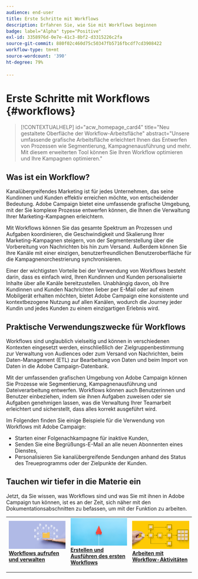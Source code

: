 ```yaml
---
audience: end-user
title: Erste Schritte mit Workflows
description: Erfahren Sie, wie Sie mit Workflows beginnen
badge: label="Alpha" type="Positive"
exl-id: 3358976d-0e7e-41c3-8bf2-d3315226c2fa
source-git-commit: 880f02c460d75c50347fb5716fbcdf7cd3908422
workflow-type: tm+mt
source-wordcount: '390'
ht-degree: 79%

---
```


# Erste Schritte mit Workflows {#workflows}

>[!CONTEXTUALHELP]
>id="acw_homepage_card4"
>title="Neu gestaltete Oberfläche der Workflow-Arbeitsfläche"
>abstract="Unsere umfassende grafische Arbeitsfläche erleichtert Ihnen das Entwerfen von Prozessen wie Segmentierung, Kampagnenausführung und mehr. Mit diesem erweiterten Tool können Sie Ihren Workflow optimieren und Ihre Kampagnen optimieren."

## Was ist ein Workflow?

Kanalübergreifendes Marketing ist für jedes Unternehmen, das seine Kundinnen und Kunden effektiv erreichen möchte, von entscheidender Bedeutung. Adobe Campaign bietet eine umfassende grafische Umgebung, mit der Sie komplexe Prozesse entwerfen können, die Ihnen die Verwaltung Ihrer Marketing-Kampagnen erleichtern.

Mit Workflows können Sie das gesamte Spektrum an Prozessen und Aufgaben koordinieren, die Geschwindigkeit und Skalierung Ihrer Marketing-Kampagnen steigern, von der Segmenterstellung über die Vorbereitung von Nachrichten bis hin zum Versand. Außerdem können Sie Ihre Kanäle mit einer einzigen, benutzerfreundlichen Benutzeroberfläche für die Kampagnenorchestrierung synchronisieren.

Einer der wichtigsten Vorteile bei der Verwendung von Workflows besteht darin, dass es einfach wird, Ihren Kundinnen und Kunden personalisierte Inhalte über alle Kanäle bereitzustellen. Unabhängig davon, ob Ihre Kundinnen und Kunden Nachrichten lieber per E-Mail oder auf einem Mobilgerät erhalten möchten, bietet Adobe Campaign eine konsistente und kontextbezogene Nutzung auf allen Kanälen, wodurch die Journey jeder Kundin und jedes Kunden zu einem einzigartigen Erlebnis wird.

## Praktische Verwendungszwecke für Workflows

Workflows sind unglaublich vielseitig und können in verschiedenen Kontexten eingesetzt werden, einschließlich der Zielgruppenbestimmung zur Verwaltung von Audiences oder zum Versand von Nachrichten, beim Daten-Management (ETL) zur Bearbeitung von Daten und beim Import von Daten in die Adobe Campaign-Datenbank.

Mit der umfassenden grafischen Umgebung von Adobe Campaign können Sie Prozesse wie Segmentierung, Kampagnenausführung und Dateiverarbeitung entwerfen. Workflows können auch Benutzerinnen und Benutzer einbeziehen, indem sie ihnen Aufgaben zuweisen oder sie Aufgaben genehmigen lassen, was die Verwaltung Ihrer Teamarbeit erleichtert und sicherstellt, dass alles korrekt ausgeführt wird.

Im Folgenden finden Sie einige Beispiele für die Verwendung von Workflows mit Adobe Campaign:

* Starten einer Folgenachkampagne für inaktive Kunden,
* Senden Sie eine Begrüßungs-E-Mail an alle neuen Abonnenten eines Dienstes,
* Personalisieren Sie kanalübergreifende Sendungen anhand des Status des Treueprogramms oder der Zielpunkte der Kunden.

## Tauchen wir tiefer in die Materie ein

Jetzt, da Sie wissen, was Workflows sind und was Sie mit ihnen in Adobe Campaign tun können, ist es an der Zeit, sich näher mit den Dokumentationsabschnitten zu befassen, um mit der Funktion zu arbeiten.

<table style="table-layout:fixed"><tr style="border: 0;">
<td>
<a href="access-monitor.md">
<img alt="Zugreifen auf und Verwalten von Workflows" src="assets/do-not-localize/workflow-access.jpeg">
</a>
<div>
<a href="access-monitor.md"><strong>Workflows aufrufen und verwalten</strong></a>
</div>
<p>
</td>
<td>
<a href="create-workflow.md">
<img alt="Lead" src="assets/do-not-localize/workflow-create.jpeg">
</a>
<div><a href="create-workflow.md"><strong>Erstellen und Ausführen des ersten Workflows</strong>
</div>
<p>
</td>
<td>
<a href="activities/about-activities.md">
<img alt="Gelegentlich" src="assets/do-not-localize/workflow-activities.jpeg">
</a>
<div>
<a href="activities/about-activities.md"><strong>Arbeiten mit Workflow-Aktivitäten</strong></a>
</div>
<p></td>
</tr></table>
